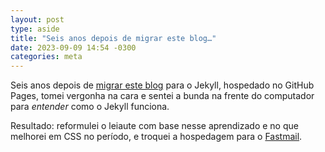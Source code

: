 ```yaml
---
layout: post
type: aside
title: "Seis anos depois de migrar este blog…"
date: 2023-09-09 14:54 -0300
categories: meta
---
```

Seis anos depois de [migrar este blog](/eu-refiz-um-blog/) para o Jekyll, hospedado no GitHub Pages, tomei vergonha na cara e sentei a bunda na frente do computador para *entender* como o Jekyll funciona.

Resultado: reformulei o leiaute com base nesse aprendizado e no que melhorei em CSS no período, e troquei a hospedagem para o [Fastmail](https://ref.fm/u17233576).